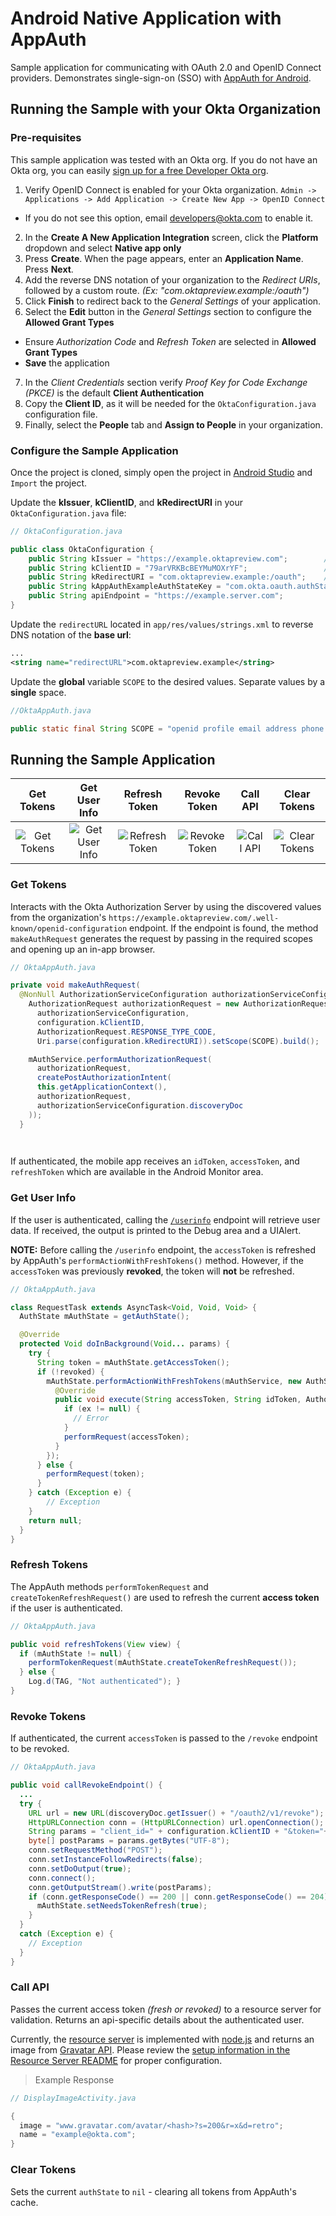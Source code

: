 # Android Native Application with AppAuth
Sample application for communicating with OAuth 2.0 and OpenID Connect providers. Demonstrates single-sign-on (SSO) with [AppAuth for Android](https://github.com/openid/AppAuth-Android).

## Running the Sample with your Okta Organization

### Pre-requisites
This sample application was tested with an Okta org. If you do not have an Okta org, you can easily [sign up for a free Developer Okta org](https://www.okta.com/developer/signup/).

1. Verify OpenID Connect is enabled for your Okta organization. `Admin -> Applications -> Add Application -> Create New App -> OpenID Connect`
  - If you do not see this option, email [developers@okta.com](mailto:developers@okta.com) to enable it.
2. In the **Create A New Application Integration** screen, click the **Platform** dropdown and select **Native app only**
3. Press **Create**. When the page appears, enter an **Application Name**. Press **Next**.
4. Add the reverse DNS notation of your organization to the *Redirect URIs*, followed by a custom route. *(Ex: "com.oktapreview.example:/oauth")*
5. Click **Finish** to redirect back to the *General Settings* of your application.
6. Select the **Edit** button in the *General Settings* section to configure the **Allowed Grant Types**
  - Ensure *Authorization Code* and *Refresh Token* are selected in **Allowed Grant Types**
  - **Save** the application
7. In the *Client Credentials* section verify *Proof Key for Code Exchange (PKCE)* is the default **Client Authentication**
8. Copy the **Client ID**, as it will be needed for the `OktaConfiguration.java` configuration file.
9. Finally, select the **People** tab and **Assign to People** in your organization.

### Configure the Sample Application
Once the project is cloned, simply open the project in [Android Studio](https://developer.android.com/studio/index.html) and `Import` the project.

Update the **kIssuer**, **kClientID**, and **kRedirectURI** in your `OktaConfiguration.java` file:
```java
// OktaConfiguration.java

public class OktaConfiguration {
    public String kIssuer = "https://example.oktapreview.com";        // Base url of Okta Developer domain
    public String kClientID = "79arVRKBcBEYMuMOXrYF";                 // Client ID of Application
    public String kRedirectURI = "com.oktapreview.example:/oauth";    // Reverse DNS notation of base url with oauth route
    public String kAppAuthExampleAuthStateKey = "com.okta.oauth.authState";
    public String apiEndpoint = "https://example.server.com";
}
```

Update the `redirectURL` located in `app/res/values/strings.xml` to reverse DNS notation of the **base url**:
```xml
...
<string name="redirectURL">com.oktapreview.example</string>
```

Update the **global** variable `SCOPE` to the desired values. Separate values by a **single** space.
```java
//OktaAppAuth.java

public static final String SCOPE = "openid profile email address phone groups offline_access";
```

## Running the Sample Application

| Get Tokens      | Get User Info  | Refresh Token  | Revoke Token   | Call API       | Clear Tokens   |
| :-------------: |:-------------: |:-------------: |:-------------: |:-------------: |:-------------: |
| ![Get Tokens](https://raw.githubusercontent.com/jmelberg/okta-openidconnect-appauth-sample-swift/master/OpenIDConnectSwift/Assets.xcassets/key_circle.imageset/key.png)| ![Get User Info](https://raw.githubusercontent.com/jmelberg/okta-openidconnect-appauth-sample-swift/master/OpenIDConnectSwift/Assets.xcassets/Reporting.imageset/Reporting.png)| ![Refresh Token](https://raw.githubusercontent.com/jmelberg/okta-openidconnect-appauth-sample-swift/master/OpenIDConnectSwift/Assets.xcassets/refresh.imageset/api_call.png)| ![Revoke Token](https://raw.githubusercontent.com/jmelberg/okta-openidconnect-appauth-sample-swift/master/OpenIDConnectSwift/Assets.xcassets/revoke.imageset/revoke.png) | ![Call API](https://raw.githubusercontent.com/jmelberg/okta-openidconnect-appauth-sample-swift/master/OpenIDConnectSwift/Assets.xcassets/refresh.imageset/api_call.png) | ![Clear Tokens](https://raw.githubusercontent.com/jmelberg/okta-openidconnect-appauth-sample-swift/master/OpenIDConnectSwift/Assets.xcassets/ic_key.imageset/MFA_for_Your_Apps.png)|

### Get Tokens

Interacts with the Okta Authorization Server by using the discovered values from the organization's `https://example.oktapreview.com/.well-known/openid-configuration` endpoint. If the endpoint is found, the method `makeAuthRequest` generates the request by passing in the required scopes and opening up an in-app browser.

```java
// OktaAppAuth.java

private void makeAuthRequest(
  @NonNull AuthorizationServiceConfiguration authorizationServiceConfiguration) {
    AuthorizationRequest authorizationRequest = new AuthorizationRequest.Builder(
      authorizationServiceConfiguration,
      configuration.kClientID,
      AuthorizationRequest.RESPONSE_TYPE_CODE,
      Uri.parse(configuration.kRedirectURI)).setScope(SCOPE).build();

    mAuthService.performAuthorizationRequest(
      authorizationRequest,
      createPostAuthorizationIntent(
      this.getApplicationContext(),
      authorizationRequest,
      authorizationServiceConfiguration.discoveryDoc
    ));
  }

  
```
If authenticated, the mobile app receives an `idToken`, `accessToken`, and `refreshToken` which are available in the Android Monitor area.

### Get User Info
If the user is authenticated, calling the [`/userinfo`](http://developer.okta.com/docs/api/resources/oidc#get-user-information) endpoint will retrieve user data. If received, the output is printed to the Debug area and a UIAlert.

**NOTE:** Before calling the `/userinfo` endpoint, the `accessToken` is refreshed by AppAuth's `performActionWithFreshTokens()` method. However, if the `accessToken` was previously **revoked**, the token will **not** be refreshed.

```java
// OktaAppAuth.java

class RequestTask extends AsyncTask<Void, Void, Void> {
  AuthState mAuthState = getAuthState();

  @Override
  protected Void doInBackground(Void... params) {
    try {
      String token = mAuthState.getAccessToken();
      if (!revoked) {
        mAuthState.performActionWithFreshTokens(mAuthService, new AuthState.AuthStateAction() {
          @Override
          public void execute(String accessToken, String idToken, AuthorizationException ex) {
            if (ex != null) {
              // Error
            }
            performRequest(accessToken);
          }
        });
      } else {
        performRequest(token);
      }
    } catch (Exception e) {
        // Exception
    }
    return null;
  }
}
```

### Refresh Tokens
The AppAuth methods `performTokenRequest` and `createTokenRefreshRequest()` are used to refresh the current **access token** if the user is authenticated.

```java
// OktaAppAuth.java

public void refreshTokens(View view) {
  if (mAuthState != null) {
    performTokenRequest(mAuthState.createTokenRefreshRequest());
  } else {
    Log.d(TAG, "Not authenticated"); }
}
```

### Revoke Tokens
If authenticated, the current `accessToken` is passed to the `/revoke` endpoint to be revoked.

```java
// OktaAppAuth.java

public void callRevokeEndpoint() {
  ...
  try {
    URL url = new URL(discoveryDoc.getIssuer() + "/oauth2/v1/revoke");
    HttpURLConnection conn = (HttpURLConnection) url.openConnection();
    String params = "client_id=" + configuration.kClientID + "&token="+mAuthState.getAccessToken();
    byte[] postParams = params.getBytes("UTF-8");
    conn.setRequestMethod("POST");
    conn.setInstanceFollowRedirects(false);
    conn.setDoOutput(true);
    conn.connect();
    conn.getOutputStream().write(postParams);
    if (conn.getResponseCode() == 200 || conn.getResponseCode() == 204) {
      mAuthState.setNeedsTokenRefresh(true);
    }
  }
  catch (Exception e) {
    // Exception
  }
} 
```

### Call API
Passes the current access token *(fresh or revoked)* to a resource server for validation. Returns an api-specific details about the authenticated user.

Currently, the [resource server](https://github.com/jmelberg/oauth-resource-server) is implemented with [node.js](https://nodejs.org/en/) and returns an image from [Gravatar API](https://en.gravatar.com/site/implement/). Please review the [setup information in the Resource Server README](https://github.com/jmelberg/oauth-resource-server/blob/master/README.md) for proper configuration.

> Example Response

```java
// DisplayImageActivity.java

{
  image = "www.gravatar.com/avatar/<hash>?s=200&r=x&d=retro";
  name = "example@okta.com";
}
```


### Clear Tokens
Sets the current `authState` to `nil` - clearing all tokens from AppAuth's cache.
